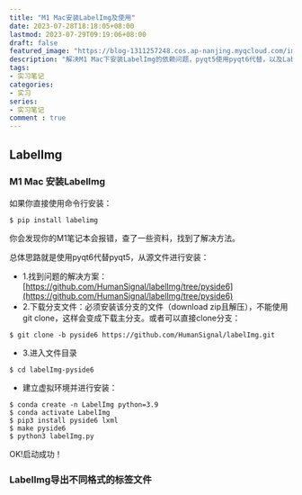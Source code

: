 ```yaml
---
title: "M1 Mac安装LabelImg及使用"
date: 2023-07-28T18:18:05+08:00
lastmod: 2023-07-29T09:19:06+08:00
draft: false
featured_image: "https://blog-1311257248.cos.ap-nanjing.myqcloud.com/imgs/%E5%AE%9E%E4%B9%A0/shixi_tiltle.jpg"
description: "解决M1 Mac下安装LabelImg的依赖问题，pyqt5使用pyqt6代替，以及LabelImg的使用"
tags:
- 实习笔记
categories:
- 实习
series:
- 实习笔记
comment : true
---
```



## LabelImg

### M1 Mac 安装LabelImg

如果你直接使用命令行安装：
```shell
$ pip install labelimg
```

你会发现你的M1笔记本会报错，查了一些资料，找到了解决方法。

总体思路就是使用pyqt6代替pyqt5，从源文件进行安装：

* 1.找到问题的解决方案：[https://github.com/HumanSignal/labelImg/tree/pyside6](https://github.com/HumanSignal/labelImg/tree/pyside6)
* 2.下载分支文件：必须安装该分支的文件（download zip且解压），不能使用git clone，这样会变成下载主分支。或者可以直接clone分支：
```shell
$ git clone -b pyside6 https://github.com/HumanSignal/labelImg.git
```
* 3.进入文件目录
```shell
$ cd labelImg-pyside6
```
* 建立虚拟环境并进行安装：
```shell
$ conda create -n LabelImg python=3.9
$ conda activate LabelImg
$ pip3 install pyside6 lxml
$ make pyside6
$ python3 labelImg.py
```

OK!启动成功！

### LabelImg导出不同格式的标签文件
